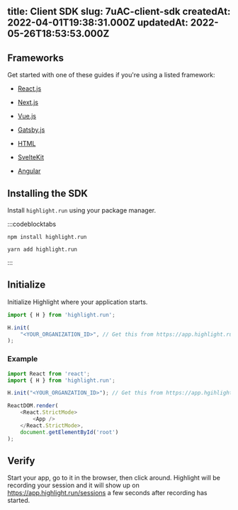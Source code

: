
title: Client SDK
slug: 7uAC-client-sdk
createdAt: 2022-04-01T19:38:31.000Z
updatedAt: 2022-05-26T18:53:53.000Z
---

## Frameworks

Get started with one of these guides if you're using a listed framework:

*   [React.js](docId\:a5qoybjBTPZltvOSMXJw7)&#x20;

*   [Next.js](docId\:d3G0HZZ8r1u28kGfwC442)&#x20;

*   [Vue.js](docId\:AmCXqaAHpNp-oz9w53jy6)&#x20;

*   [Gatsby.js](docId:4TkG0OS3iRJAlg_jIa7IL)&#x20;

*   [HTML](docId\:XgeS-yhIeWnM9dOIAiv0l)

*   [SvelteKit](docId\:nQvOED-yuuH8Y-fkWyjRy)&#x20;

*   [Angular](docId\:QEimoLCsQ0JnhloZC7tFV)&#x20;

## Installing the SDK

Install `highlight.run` using your package manager.

:::codeblocktabs
```none
npm install highlight.run
```

```shell
yarn add highlight.run
```
:::

## Initialize

Initialize Highlight where your application starts.

```typescript
import { H } from 'highlight.run';

H.init(
    "<YOUR_ORGANIZATION_ID>", // Get this from https://app.highlight.run/setup
);
```

### Example

```typescript
import React from 'react';
import { H } from 'highlight.run';

H.init("<YOUR_ORGANZATION_ID>"); // Get this from https://app.hgihlight.run/setup

ReactDOM.render(
    <React.StrictMode>
        <App />
    </React.StrictMode>,
    document.getElementById('root')
);
```

## Verify

Start your app, go to it in the browser, then click around. Highlight will be recording your session and it will show up on <https://app.highlight.run/sessions> a few seconds after recording has started.
